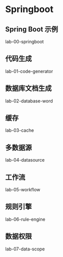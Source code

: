 # Springboot

## Spring Boot 示例 

lab-00-springboot

## 代码生成

lab-01-code-generator

## 数据库文档生成 

lab-02-database-word

## 缓存 

lab-03-cache

## 多数据源

lab-04-datasource

## 工作流

lab-05-workflow

## 规则引擎 

lab-06-rule-engine

## 数据权限 

lab-07-data-scope